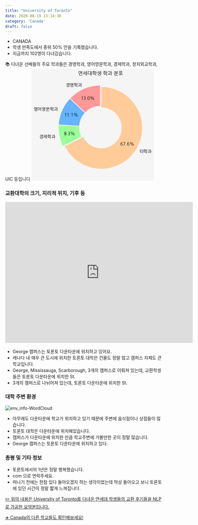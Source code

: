 ```yaml
---
title: "University of Toronto"
date: 2020-08-19 13:14:38
category: 'Canada'
draft: false
---
```



* CANADA
* 학생 만족도에서 중위 50% 안을 기록했습니다.
* 지금까지 102명이 다녀갔습니다. 

📚 다녀온 선배들의 주요 학과들은 경영학과, 영어영문학과, 경제학과, 정치외교학과, UIC 등입니다
![department-info](../plots/CA000015.png)
### 교환대학의 크기, 지리적 위치, 기후 등
<iframe
width="600"
height="450"
frameborder="0" style="border:0"
src="https://www.google.com/maps/embed/v1/place?key=AIzaSyC9e1AME-pVmWC4hBpFdu5S4dKzyepa3HQ&q=University+of+Toronto&center=43.6628917,-79.39565640000002&zoom=14" allowfullscreen>
</iframe>

* George 캠퍼스는 토론토 다운타운에 위치하고 있어요.
* 캐나다 내 매우 큰 도시에 위치한 토론토 대학은 건물도 정말 많고 캠퍼스 자체도 큰 학교입니다.
* George, Mississauga, Scarborough, 3개의 캠퍼스로 이뤄져 있는데, 교환학생들은 토론토 다운타운에 위치한 St.
* 3개의 캠퍼스로 나뉘어져 있는데, 토론토 다운타운에 위치한 St.


### 대학 주변 환경

![env_info-WordCloud](../univ_wordclouds_okt/env_info/CA000015_env_info_okt.png)

* 아무래도 다운타운에 학교가 위치하고 있기 때문에 주변에 음식점이나 상점들이 많습니다.
* 토론토 대학은 다운타운에 위치해있습니다.
* 캠퍼스가 다운타운에 위치한 만큼 학교주변에 가볼만한 곳이 정말 많습니다.
* George 캠퍼스는 토론토 다운타운에 위치하고 있다.


### 총평 및 기타 정보 
* 토론토에서의 1년은 정말 행복했습니다.
* com 으로 연락주세요.
* 떠나기 전에는 한참 있다 돌아오겠지 하는 생각이었는데 막상 돌아오고 보니 토론토에 있던 시간이 정말 짧게 느껴집니다.


[✏️ 위의 내용은 University of Toronto를 다녀온 연세대 학생들의 교환 후기들을 NLP로 가공한 요약본입니다.](http://oia.yonsei.ac.kr/partner/expReport.asp?ucode=CA000015&bgbn=A)

[✈️ Canada의 다른 학교들도 확인해보세요!](https://yonsei-exchange.netlify.app/?category=Canada)
